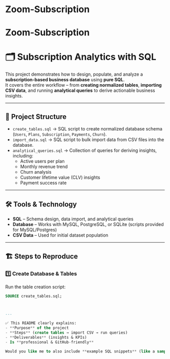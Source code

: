 # Zoom-Subscription
# Zoom-Subscription
# 🗂️ Subscription Analytics with SQL

This project demonstrates how to design, populate, and analyze a **subscription-based business database** using **pure SQL**.  
It covers the entire workflow – from **creating normalized tables**, **importing CSV data**, and running **analytical queries** to derive actionable business insights.

---

## 📑 Project Structure

- `create_tables.sql` → SQL script to create normalized database schema (`Users`, `Plans`, `Subscription`, `Payments`, `Churn`).
- `import_data.sql` → SQL script to bulk import data from CSV files into the database.
- `analytical_queries.sql` → Collection of queries for deriving insights, including:
  - Active users per plan  
  - Monthly revenue trend  
  - Churn analysis  
  - Customer lifetime value (CLV) insights  
  - Payment success rate  

---

## 🛠️ Tools & Technology

- **SQL** – Schema design, data import, and analytical queries  
- **Database** – Works with MySQL, PostgreSQL, or SQLite (scripts provided for MySQL/Postgres)  
- **CSV Data** – Used for initial dataset population  

---

## 🏗️ Steps to Reproduce

### 1️⃣ Create Database & Tables
Run the table creation script:

```sql
SOURCE create_tables.sql;



---

✅ This README clearly explains:
- **Purpose** of the project  
- **Steps** (create tables → import CSV → run queries)  
- **Deliverables** (insights & KPIs)  
- Is **professional & GitHub-friendly**  

Would you like me to also include **example SQL snippets** (like a sample query from `analytical_queries.sql` such as “Monthly Revenue Trend”) inside the README so viewers can preview your work before downloading?

